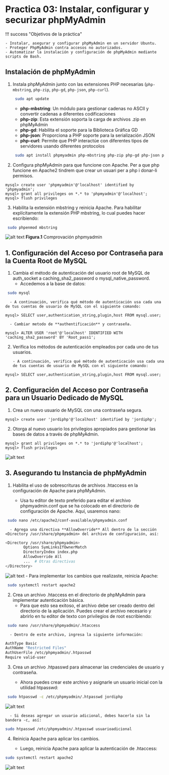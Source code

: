 # Practica 03: Instalar, configurar y securizar phpMyAdmin

!!! success "Objetivos de la práctica"

    - Instalar, asegurar y configurar phpMyAdmin en un servidor Ubuntu.
    - Proteger PhpMyAdmin contra accesos no autorizados.
    - Automatizar la instalación y configuración de phpMyAdmin mediante scripts de Bash.

## Instalación de phpMyAdmin

1. Instala phpMyAdmin junto con las extensiones PHP necesarias (`php-mbstring`, `php-zip`, `php-gd`, `php-json`, `php-curl`).
    ```bash
     sudo apt update
    ```
      - **php-mbstring**: Un módulo para gestionar cadenas no ASCII y convertir cadenas a diferentes codificaciones
      - **php-zip**: Esta extensión soporta la carga de archivos .zip en phpMyAdmin
      - **php-gd**: Habilita el soporte para la Biblioteca Gráfica GD
      - **php-json**: Proporciona a PHP soporte para la serialización JSON
      - **php-curl**: Permite que PHP interactúe con diferentes tipos de servidores usando diferentes protocolos
    ```bash
     sudo apt install phpmyadmin php-mbstring php-zip php-gd php-json php-curl
    ```

2. Configura phpMyAdmin para que funcione con Apache.
Per a que php funcione en Apache2  tindrem que crear un usuari per a php i donar-li permisos.
```mysql 
mysql> create user 'phpmyadmin'@'localhost' identified by 'phpmyadmin';
mysql> grant all privileges on *.* to 'phpmyadmin'@'localhost';
mysql> flush privileges
```

3. Habilita la extensión mbstring y reinicia Apache.
Para habilitar explícitamente la extensión PHP mbstring, lo cual puedes hacer escribiendo:
```bash
 sudo phpenmod mbstring
```
![alt text](img/image.png)
**Figura.1** Comprovación phpmyadmin

## 1. Configuración del Acceso por Contraseña para la Cuenta Root de MySQL

1. Cambia el método de autenticación del usuario root de MySQL de auth_socket a caching_sha2_password o mysql_native_password.
      - Accedemos a la base de datos:
```bash
 sudo mysql
```
      - A continuación, verifica qué método de autenticación usa cada una de tus cuentas de usuario de MySQL con el siguiente comando:
```mysql
mysql> SELECT user,authentication_string,plugin,host FROM mysql.user;
```
      - Cambiar metodo de **authentificación** y contraseña.
```mysql
mysql> ALTER USER 'root'@'localhost' IDENTIFIED WITH 'caching_sha2_password' BY 'Root_pass1';
```

2. Verifica los métodos de autenticación empleados por cada uno de tus usuarios.

       - A continuación, verifica qué método de autenticación usa cada una de tus cuentas de usuario de MySQL con el siguiente comando: 
```mysql
mysql> SELECT user,authentication_string,plugin,host FROM mysql.user;
```

## 2. Configuración del Acceso por Contraseña para un Usuario Dedicado de MySQL

1. Crea un nuevo usuario de MySQL con una contraseña segura.
```mysql
mysql> create user 'jordiphp'@'localhost' identified by 'jordiphp';
```

2. Otorga al nuevo usuario los privilegios apropiados para gestionar las bases de datos a través de phpMyAdmin.
```mysql
mysql> grant all privileges on *.* to 'jordiphp'@'localhost';
mysql> flush privileges
```
![alt text](img/image1.png)


## 3. Asegurando tu Instancia de phpMyAdmin

1. Habilita el uso de sobrescrituras de archivos .htaccess en la configuración de Apache para phpMyAdmin.

      - Usa tu editor de texto preferido para editar el archivo phpmyadmin.conf que se ha colocado en el directorio de configuración de Apache. Aquí, usaremos nano:
```bash
 sudo nano /etc/apache2/conf-available/phpmyadmin.conf
```
      - Agrega una directiva **AllowOverride** All dentro de la sección <Directory /usr/share/phpmyadmin> del archivo de configuración, así:
```bash
<Directory /usr/share/phpmyadmin>
        Options SymLinksIfOwnerMatch
        DirectoryIndex index.php
        AllowOverride All
        ...  # Otras directivas
</Directory>
```
![alt text](img/image2.png)
      - Para implementar los cambios que realizaste, reinicia Apache:
```bash
 sudo systemctl restart apache2
```

2. Crea un archivo .htaccess en el directorio de phpMyAdmin para implementar autenticación básica.
      - Para que esto sea exitoso, el archivo debe ser creado dentro del directorio de la aplicación. Puedes crear el archivo necesario y abrirlo en tu editor de texto con privilegios de root escribiendo:
```bash
 sudo nano /usr/share/phpmyadmin/.htaccess
```
      - Dentro de este archivo, ingresa la siguiente información:
```bash
AuthType Basic
AuthName "Restricted Files"
AuthUserFile /etc/phpmyadmin/.htpasswd
Require valid-user
```

3. Crea un archivo .htpasswd para almacenar las credenciales de usuario y contraseña.
      
      - Ahora puedes crear este archivo y asignarle un usuario inicial con la utilidad htpasswd:
```bash
 sudo htpasswd -c /etc/phpmyadmin/.htpasswd jordiphp
```
![alt text](img/image3.png)

      - Si deseas agregar un usuario adicional, debes hacerlo sin la bandera -c, así:
```bash
sudo htpasswd /etc/phpmyadmin/.htpasswd usuarioadicional
```

4. Reinicia Apache para aplicar los cambios.

      - Luego, reinicia Apache para aplicar la autenticación de .htaccess:  
```bash
sudo systemctl restart apache2 
```
![alt text](img/image4.png) 